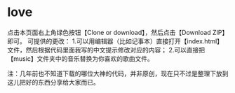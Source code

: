 # love
点击本页面右上角绿色按钮【Clone or download】，然后点击【Download ZIP】即可。
可提供的更改：
1.可以用编辑器（比如记事本）直接打开【index.html】文件，然后根据代码里面我写的中文提示修改对应的内容；
2.可以直接把【music】文件夹中的音乐替换为你喜欢的歌曲文件。

注：几年前也不知道下载的哪位大神的代码，并非原创，现在只不过是整理下放到这儿把好的东西分享给大家而已。
